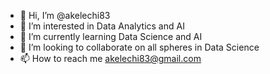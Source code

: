 - 👋 Hi, I’m @akelechi83
- 👀 I’m interested in Data Analytics and AI
- 🌱 I’m currently learning Data Science and AI
- 💞️ I’m looking to collaborate on all spheres in Data Science
- 📫 How to reach me akelechi83@gmail.com

<!---
akelechi83/akelechi83 is a ✨ special ✨ repository because its `README.md` (this file) appears on your GitHub profile.
You can click the Preview link to take a look at your changes.
--->
